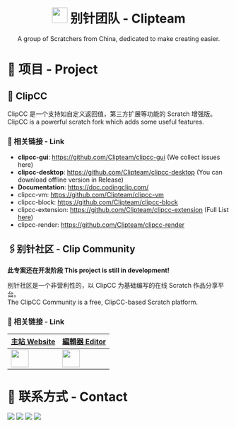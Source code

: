 <center>

# <img src='https://github.com/Edit-Mr/.github/blob/master/profile/clipcc.PNG?raw=true' width=35px /> 别针团队 - Clipteam
A group of Scratchers from China, dedicated to make creating easier.
</center>

# 🌱 项目 - Project
## 📎 ClipCC
ClipCC 是一个支持如自定义返回值，第三方扩展等功能的 Scratch 增强版。  
ClipCC is a powerful scratch fork which adds some useful features.
### 🚀 相关链接 - Link
- **clipcc-gui**: https://github.com/Clipteam/clipcc-gui (We collect issues here)
- **clipcc-desktop**: https://github.com/Clipteam/clipcc-desktop (You can download offline version in Release)
- **Documentation**: https://doc.codingclip.com/
- clipcc-vm: https://github.com/Clipteam/clipcc-vm
- clipcc-block: https://github.com/Clipteam/clipcc-block
- clipcc-extension: https://github.com/Clipteam/clipcc-extension (Full List [here](https://github.com/Clipteam/clipcc-extensions-list))
- clipcc-render: https://github.com/Clipteam/clipcc-render
## 🖇️别针社区 - Clip Community

**此专案还在开发阶段 This project is still in development!**

别针社区是一个非营利性的，以 ClipCC 为基础编写的在线 Scratch 作品分享平台。  
The ClipCC Community is a free, ClipCC-based Scratch platform.
### 🚀 相关链接 - Link

| [主站 Website](https://codingclip.com/) | [編輯器 Editor](https://codingclip.com/editor) |
| --------------------------------------- |-----------------------------------------------|
|[<img src=https://codingclip.com/_next/static/media/logo.60144216.svg height=40 />](https://codingclip.com/) | [<img src=https://raw.githubusercontent.com/Clipteam/clipcc-gui/master/src/components/about-modal/clipcc3_logo.svg height=40 />](https://codingclip.com/)
# 💬 联系方式 - Contact
<a href="mailto:sinangentoo@gmail.com"><img src="https://img.shields.io/badge/-sinangentoo@gmail.com-D14836?style=flat-square&logo=Gmail&logoColor=white"/></a>
<a href="https://discord.gg/uuyHNBH"><img src="https://img.shields.io/badge/-Discord-5865F2?style=flat-square&logo=Discord&logoColor=white"/></a>
<a href="https://t.me/ClipCChat"><img src="https://img.shields.io/badge/-Telegram-169BD7?style=flat-square&logo=Telegram&logoColor=white"/></a>
<a href="https://jq.qq.com/?_wv=1027&k=wWQALsUb"><img src="https://img.shields.io/badge/-QQ-EB1923?style=flat-square&logo=TencentQQ&logoColor=white"/></a>
